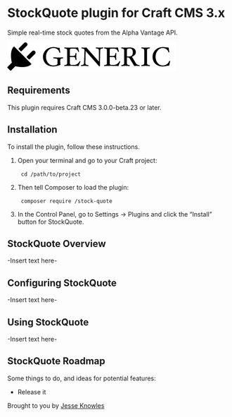# StockQuote plugin for Craft CMS 3.x


Simple real-time stock quotes from the Alpha Vantage API.

![Screenshot](resources/img/plugin-logo.png)

## Requirements

This plugin requires Craft CMS 3.0.0-beta.23 or later.

## Installation

To install the plugin, follow these instructions.

1. Open your terminal and go to your Craft project:

        cd /path/to/project

2. Then tell Composer to load the plugin:

        composer require /stock-quote

3. In the Control Panel, go to Settings → Plugins and click the “Install” button for StockQuote.

## StockQuote Overview

-Insert text here-

## Configuring StockQuote

-Insert text here-

## Using StockQuote

-Insert text here-

## StockQuote Roadmap

Some things to do, and ideas for potential features:

* Release it

Brought to you by [Jesse Knowles](http://www.jesseknowles.com)
